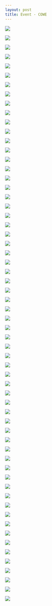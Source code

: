 ```yaml
---
layout: post
title: Event - COWE
---
```


<a href='https://photos.google.com/share/AF1QipNaQsMP-8Pg-rqGv2Ds1U_TepKheK8b6-7oi5ZIfKHV9_Idht7LYALorbvwCC-6jw?key=T2NkVEZJX2Z0S1M1VWtYczZqSm90ZW9XOUxVWWJn&source=ctrlq.org'><img src='https://lh3.googleusercontent.com/oVcOrPPzODN-oWzWfFi5rhCBhyHZW3tLRvLP2QG5eT9DT_DYqibeKsgOO1dMLaZP2SZJGtx7gD48-Eo_o2xh-4bdUfDGJt0j2GiqsEpt8KQNZ178g4qdl8Gnl74rc08tsnHmAg' /></a>

<a href='https://photos.google.com/share/AF1QipN2ZsgntW7gZqTY3O0M8p2_tIwe0w7iAj9E86z0eq_lW5VQ4A2HNegIfZeUaVs6QQ?key=cHNFUUlGcUhYWXhqM1pibE1YX0JobERkNjFYWUp3&source=ctrlq.org'><img src='https://lh3.googleusercontent.com/C7aWlu52KyOENmbGQycZ35Z_rdEOvQRm0SjsMNb7mDSVpmaRiAKZPihgHi95br2sNe0lc5Zhyf0sq2-laRun3aT3O2gVC2PMIOcaBJNEHKMbcEzASYYkfIeW06KS3bGctmiQRg' /></a>

<a href='https://photos.google.com/share/AF1QipPa_TiqfudAv1pSPPpvzgYGvpF0NucYd10E6z2KKwFdpP9o99T5V3tY1c309Z_ioQ?key=RXRsWmcxR0M4QWllNzN0ZWttM1J5ejZaRDVrX1JR&source=ctrlq.org'><img src='https://lh3.googleusercontent.com/Q5174aIl6_kQdrlLd4MOD2FJDJo1gaF6xpuwpoaDVLPX6VoIsQG8kiy-8dbV26RcqRVyNaauuPIaxEKv4WNcwzX_V6ZZ0Va7AgjxSSLs_T1JWWJ4MRvvQZnWXdowIPR_jsj41Q' /></a>

<a href='https://photos.google.com/share/AF1QipPiZKbGxk6XuOpmCN-Q5N5y_jQR3oVlzksf_lyt1G--dTrSERam2ssYUHikb-du-Q?key=ZVNXTmlfckJWUVRKZ09FU2tjdWhfdVJHazdkNnBR&source=ctrlq.org'><img src='https://lh3.googleusercontent.com/7uZ5Dg1y9LRKE9YJs_vhVYQGtMKENYsDLu0v7USp-T22RptfKmwakt1m3Wh9D0yHUVtDHsnIPX4uukvjmUm31CmlGUrm7DYjxgGwrNQHFQKKGYQBLaaaeC6wKjQOdvIYXo29YQ' /></a>

<a href='https://photos.google.com/share/AF1QipMX7PGMNQxd8sR59kgu1_uz8X7iTy0jujGHsGx1XAtfBR8jFUmgGABQaqUWA48fSg?key=SzNLTnVxTE8xUDZnUWZsbEdHbXZfMzE5RndvaUFn&source=ctrlq.org'><img src='https://lh3.googleusercontent.com/4xPCzRMlNCL_KxVa8N74ur_HD6-AOlLws850uVUPr4bKSTJJC1u_IAjMxdjOJIWJrQiFIOi7zyBjfld2FnExPPNvbU4Lu1xCPMrZLUHYF_xY7IQVoJgWKZIFXgX6Z6J4XZPCGg' /></a>

<a href='https://photos.google.com/share/AF1QipO4yMPvIDR3-tHhn60V5gqEYBi0PsOqWZ8ElKhDWpwrRRzcmiQpiykdv0urgppzKQ?key=WWU2ZFZ0RE1HWE9sNUExY3pSWHFtSjI1a3NlUXRR&source=ctrlq.org'><img src='https://lh3.googleusercontent.com/UBCVCJ7IFmHvOQZ8MUV8X3pA5DhnqKn3JyJzMQctmAV4pYSNmzCJAvzGseuhuvnywuM6Nj-n6EJ_UJi2JikKXlQDgUy3zP8syZHjcibD8-iA9c4Qe4JlrduP_24UeiRoxCs2Uw' /></a>

<a href='https://photos.google.com/share/AF1QipNC-zU20Bt2TNrXviEENyGe9o9Ydg0M4a05yT0MTfarxuzR1YmNg4tjKcB42AfdHg?key=ZzhjRl91aE1Tc2V2WFRIMVJFbDRrcG93WG0xZTZB&source=ctrlq.org'><img src='https://lh3.googleusercontent.com/xZi8pDr_5E_gZPdJPwbhlFH-VAFHnHXDv5CpnflJKpAsT0jIPM_6CiUsL--_mGV_bWasprhEFhqyY1g13iV_rDMPbIoecTGZ-BV3TLKfVfyxq4wSSssdQ1TeEo0LiK2VjmQ_mQ' /></a>

<a href='https://photos.google.com/share/AF1QipPfGfPvcWamlB1HOX9mVZoQcFlLyIshRMfxLi5I1iTDdAj8jKnipt6kkDM1ya7nOA?key=b0RnXzNOVUowQzZjNGZ2MFJHWE53NlU1bTloODZB&source=ctrlq.org'><img src='https://lh3.googleusercontent.com/G59T8EzrSkqjkYme-y3okY917FIJsqnBHTxY3a0cP7bWT0ir2U6UXR2nZbBv7DLG94xnnMPSoLGWPkvmwTXDe8MC8OH6BaduzG8-j1A9l9kA2OmPBG82fG74Ag24J0DLXZ6HJA' /></a>

<a href='https://photos.google.com/share/AF1QipPZT65oRLeD9cyWxboROnVUc3UeBC9P2kp3-Pq1ndJ-_Vw49Ox0LsrDf7BfJqlY1w?key=SU52aVVGUm1VN3Z2aXdTakRKd3hxVE5EczluckRn&source=ctrlq.org'><img src='https://lh3.googleusercontent.com/77yMsFpdZEnwYeF8W4xM_JFX8kzr8vicAtuUErW1NPrsmBxA9-UEiWFKQCbJlnLQxW4wGcn75Av0AeKcdag8c3ZqhGELrs-tZXckHfbIBNZTJyLMLdfgHY5bgJA2_wIeZ5K78w' /></a>

<a href='https://photos.google.com/share/AF1QipPMAX9IKMVYW091B-b7pq39gGXmDIFrrftmIITHUCVU8Eh1QVPjvf4C_cA0LLjFVg?key=RlpSb3RycHlJNVBxR2J1Uld6RHhBX3hocGMxZEVR&source=ctrlq.org'><img src='https://lh3.googleusercontent.com/QNFWA3GNpKSvUsOIBVRt3CFM8Jfy5LHWFb6EGrCD10FCwGVILgjvK-gwc5nZm_Fxt6TivDgGwU3aRiRIa1lcQCuJ-Y6FukT4vIqfUhg_zlGTuhYJdff9O6k_v1eniVFqI5jKBw' /></a>

<a href='https://photos.google.com/share/AF1QipPHTPf1gWh4jaJNoM3-ndqBcp-5N2sIfK_x5ZbtkCgIb5yFMJTRgstRRFKuaJtAsg?key=bklZMWZFVUZjeUttd2xmTERwZENEbUQ4eHdMUkNB&source=ctrlq.org'><img src='https://lh3.googleusercontent.com/tt-VLYfnrgd97ks3s0P0HfVWKxF2Vo4ezMkhsrRDNEQAjemiOJ4DThOPfX1srIfFh4_NdFn61jenKqZUwDYa59NGLU-KVA0smUzVOAU_7HJLT12vyjedljU67owNM5skL4ffDw' /></a>

<a href='https://photos.google.com/share/AF1QipOPkrOWSaqkTXCfrXiaGrbDQI3UDcZ0ALRCm5XQl1p0-qyQ4HgkA2CzvP2jIDfNew?key=WGN0N1lJdUFDTVdUOXBiSE83RWhSTUZKbHJmVHNR&source=ctrlq.org'><img src='https://lh3.googleusercontent.com/IvtuFByzk7dMwnxWhMsn3V-AbepSb8-rFLMu1b7aUeQMLsRuE5p6zXDtI_BIQkS5E2jZCCzV0IiYu0hEWUOjXFFtFURh1EwPSAsB0Xn_5pGdWAD0K3bSNBmdntHvo8qDMFaDdQ' /></a>

<a href='https://photos.google.com/share/AF1QipOCG8MoKstbBB7G_BFis5B5qSa5tVIFxe5kcVpmAfIpUPMiQRk3Qx9Q80QCuq_ncQ?key=cVN0dDVnQ1Iydm84akEwOWJ4Zkd4NmJmeXhsRHlB&source=ctrlq.org'><img src='https://lh3.googleusercontent.com/CtaEP43jduZP6lCc53DAJpXurTPmOaTh2AXuo4t7OnFhT1V8tDzkp3Z6YR0aHVEg6wp4M6rfj5DyBUpXodCpFoWyE5BIkqIVoBEoBqCkProk_EuZF-8xh1rn7CB1BSCzbylPzg' /></a>

<a href='https://photos.google.com/share/AF1QipMTBm8c5byoQIbcLk7efaQt6lZG_MShj77tckKZIWchmpMU1l4Xg1KIjZp1nivX-Q?key=ekUxYVk2Nk5LVWFGVHR2STNCbzRxZldISGxNRHRR&source=ctrlq.org'><img src='https://lh3.googleusercontent.com/9Nul6rlBpzHm2F4BVg5p0b2wqAckxm8-5ajD7qyx2pD-do8e6VLOoUTNLFwWQZWExDwE1FpMXS_aqQl3QZPivJtnM0rD4ynVN7iHchTohFiOZlkjwxqe0ZjIIOPm1xQLeQagIA' /></a>

<a href='https://photos.google.com/share/AF1QipOJXx5Jk_FlnZrxtTAN0A7UyekKrd7EHE8WzZHkjKezhi_OptW286OY-oQDXE3KrA?key=VVV1RzVXSEpkOHF1cVlWa0NrZjRadWpldEdLSTV3&source=ctrlq.org'><img src='https://lh3.googleusercontent.com/EgQfK4rNe3U7n7PwtCVDKIGPN8QBRfuzrkRj6zL6abemlzFqk8OJSBFIOmkjh5M1bOEDM9sxSBFpRk99HkavKI0UxGlCEEAR0ad0VMt45Sg2hWmeFrryXkCn7g48DBo0tt1jwQ' /></a>

<a href='https://photos.google.com/share/AF1QipNLtu3slIZUBsmXDmNlxvIGOEJ0ib2om6R8ceYcy9twDU-DcD-IHej8RRlWrohTag?key=SmJSSXlid0JLajF3bVdzUUFSODM1ZXBEZDhuYkdB&source=ctrlq.org'><img src='https://lh3.googleusercontent.com/gKyzSq5PxGGxuUuaedD2BcTqwdsTktXBeoDlEiCGHJWH0sCDxLNg0FKvhmkb8YQITlXLDeGTE04i5MNUzeQl-9WvsfPJP5cjqKRWld4eBOkZq5ZMibIiKOSkR4FfeiaOtfKbRw' /></a>

<a href='https://photos.google.com/share/AF1QipOgBnq9JqtLjO4e95BrN5hqNPjEo1NWlEkzgNtRW-ww05jcha6U2T40otU21PQxNQ?key=elloTm16cU5vVmJVcktYWk5PdklGUTgtUFQzUXJn&source=ctrlq.org'><img src='https://lh3.googleusercontent.com/pEW5u4C5zeduoSr7I_DBg0dnClgSNciz3rHzLAjdK2Gr0pNKJzyrNakCFZWFWqtVFLDLaNgk56trNzXWC03sAytDZGS1TqQqR-I0rqEEpmf3MXDv6zVavQyWt4yj2T_d3KHu7Q' /></a>

<a href='https://photos.google.com/share/AF1QipNGYmah6asKgoEEcSNRcaZHirJeHy-MCR7Rum_g1IJks3G_4xn502MMzBYfpbFZww?key=RVBwTXc3MG9ya2J1YmhfUXBsSUljVE1MWGJuTjJR&source=ctrlq.org'><img src='https://lh3.googleusercontent.com/UQKKMwFyvCSQe-iIQE6xUJeJF6p0CfNLP0zlAumSNOc6dn_dBQKXKThaHkXb2r6m_d5HWMdFRn35OoGTuK6d74MkkroZtkFBOhBvgCcf1QmYG6zCMfr2ZD56_kafObtbGOG-PA' /></a>

<a href='https://photos.google.com/share/AF1QipPdBUIY5lxsOVNtdGzD5AQfv4puQuvyk2OnI6svLCD_bakaqWMI0sGQeGOCO1u5Cg?key=d050bG9oci1UT2xXSm9QZjNqUWo2OUxGTWp4Z0ZB&source=ctrlq.org'><img src='https://lh3.googleusercontent.com/coL_-1gYev1cv7NuWPVTf-_biqkvchAM5Z76bJ9BbmZFtr9zF3Rr-5I7T6EXTCicNXvQYtPHHCu6OCr3-qkNtkW_RU2PTZXGRNyAnPgjxOefzQlXznLvHpqmW1LKgk9onYAdtA' /></a>

<a href='https://photos.google.com/share/AF1QipNgs25UDBYC77dv88YZCOBCDpOBzgPwh0Od5S3kU5YwD-iFTsoqUbMzXP_oYZIf7A?key=VmxZWC05TFJ0Ul9GS3lacThwbkYwU0R0LXF0MTFB&source=ctrlq.org'><img src='https://lh3.googleusercontent.com/QrITIRDQ_byx7Lw2krHr17wcrJM8S6n2MT50ncPLz9L3_KeCdLdvL0jBm-_6fzJHvN8nFJsIQZlX2nz_qujMn8eUuzeWuaFjF7-JWijsYg56gdB_te9kiU3NJHxXUX7XiKqY1g' /></a>

<a href='https://photos.google.com/share/AF1QipNpfIieoTgqYqm4tFLXbxp2MkGydby6Calv3n26d-G_S9h9lT_1bH1kMYkL-zK6gQ?key=eTIyOTUtaGZWUXdfY3dQUW4zVHJfWTNIenI0NjNn&source=ctrlq.org'><img src='https://lh3.googleusercontent.com/WB4gMW4BNzR8VQ2fnQYtjziq4jvpzPq3KyK8J7bTxfZxDkLcXDWx1PxmX7VpA7iu7Jy7tQcF3XRB7KuCwcYNRj3_YDKX9vNA_CpxyZhNW68G4BcrSaVZYuIQZBUaN26Yh28aBg' /></a>

<a href='https://photos.google.com/share/AF1QipMit4XNbBARYPWLG8bu0o-e4WYFPhMV5ZQzW8OfxO__yJs2r1Z4mFtudpPR_9IkkQ?key=UHp5U0w2eW5SeHFNSWJUY2RRVHRRU0Q3YWJaMll3&source=ctrlq.org'><img src='https://lh3.googleusercontent.com/SD2RmsVru6w3LIqCvSX7EpIq1e7_j8expnMogW4viibgz9U29e0LoPLkY1eg5klZFSOwJsG4a6NUyxaUvwhL7GHLtNYByCNNwBGk4dWMDIFw44yOzrn66lcNV8Ucg4k4bo-LvA' /></a>

<a href='https://photos.google.com/share/AF1QipM6o5aDQ-BlAToBVTRYq-FJECVtmitOpTHmJjE8fCg72Q9aD6g34xm8fTg4YS8lLw?key=QlRtTVNFd2JTRVpucUZCdFptWFZlNklJcjFaNl93&source=ctrlq.org'><img src='https://lh3.googleusercontent.com/z0-A2hGX4ukWHNEhEvGInWBYlm2SVvdtSqk38ja20_PE_6zAOJPTeT-J6Ht7lBmUlSi68c3-88rCss2PLysCV7hhM5KGg7-ah0OknDB81nTvCITTKRKynsmcWzUEDJmOhMmp_A' /></a>

<a href='https://photos.google.com/share/AF1QipP7QDqPKoB1Kf9JwBXSDMQxx0a1yUusnLPekFjkM4qOPpbLXUQ6tcLoxnYyxRMEHg?key=SEtSWFBDdjV0M3FWV2dtcTB6SEtINTdEbWJxcmx3&source=ctrlq.org'><img src='https://lh3.googleusercontent.com/WzhAvFc2ZKlQcl9bPxl2eAx9RnbIxtg0g-NOpDp4Cc5jIdfoK_2uoWeYZ3jvd3wna_hy_2hWqoTmBVvdI9sTNyVxRm8_ZzLgryg2AdzW04EiDznwIZ2kmn7-Z9OUmE0qNCLbJg' /></a>

<a href='https://photos.google.com/share/AF1QipPbnxBOyTIF-6t4F9Ks9tO2k6XHLuydWhu1QMlEHPq7TAr5iDi0rkd6_hIpPaqxXg?key=V1pWc0E3SjJDcHNicDlrRTl5Yy0wMC1xRC00bXNR&source=ctrlq.org'><img src='https://lh3.googleusercontent.com/51elQ7F7diCAYl1oFOLDqvFw4_ZWPAhTVklWJWCm7ZmX5abMD3mocuukXmfBkaT6JZE3WkNp6YnVY4awcv4uAcqPwrJ0yo7bddZRaguIodzhslwCuKOo9BDvJi3NgefmBuhEDA' /></a>

<a href='https://photos.google.com/share/AF1QipM4PnyxPVJuL9ONVtIw79tApOVo230OLtxCn0cG3Q-6EG5JgJ6H7Nyi49oQQkJXRg?key=YjAtY1c4TUpSX0lCYTN4NWN2ZUs5cGY0Y2diWENB&source=ctrlq.org'><img src='https://lh3.googleusercontent.com/CrHmAK_8HvNU7D1Q36IfhWkTQj9k3lJV3z5CQraY3UGCs2QN2WUMfL3QcUMoT_Tx2kKpsTDYv7vm4PQdyuf_0gNLtPSW566uRnMhdtbfuKpYw2Vd2LdVx3LLHbqnKVTjeEN09Q' /></a>

<a href='https://photos.google.com/share/AF1QipM3YBJHy08vti7yjS7U_1kZyijyWdZChrNuxWhGNM0xYHAQQalCKU3kGMTkaPTxoA?key=UGJwNmYwS0hGU1AzdWlCdzdKRUZqZC0ycldQaGhn&source=ctrlq.org'><img src='https://lh3.googleusercontent.com/TwDIsvXoevx2IWYsI_8iJXWSk1d2_oyHZG5NMIttfjdUP3xa0D-_I3clQMGtKDxmGXBDWqGxGPEal1Nu8TI0A3utXr6042uqxv5mu5x_OWqtjjIH5Z6g8tykqzQD0Qi3a5frRw' /></a>

<a href='https://photos.google.com/share/AF1QipNOgXMVWA5fV-QrrRntfstjHhAUg51iheg_R3Bj_zug1q9TN3tm6MCs3-FHCNy4qA?key=QlBfN0M5cmVaUmJPb0lWVUlmT0hBOWg4cWtqNG9n&source=ctrlq.org'><img src='https://lh3.googleusercontent.com/DsU36q-mJpOXTpyk17bg7CqmDBfH_1nO9FYS9LZ9Qg9NjV1Imrl7geJTM3cDHp7zx63nQS68f0e9yZAm9fuwgggVohHtnitlDpDNH5BepPzK6W18rZZOWobFTe3KtWanqM7WDg' /></a>

<a href='https://photos.google.com/share/AF1QipMF3Afa3L1tPbAOtIIA8hBzvqs9wpOqWIaMvGm0IsqXGbONLKmGwh30h-3zUw3iBg?key=SHFhT1hKYlgzc1J5a3BWZUo0N3FyUFdpbG9DcW9B&source=ctrlq.org'><img src='https://lh3.googleusercontent.com/kowa0K0PznFwSY4sHe8lxluv0c8tdRPo35NaSr--ANPbBKQCqL5zIvPLiXBxmUIEab28qQEbZkaX7i9FYmeoe1vUUdKUyte53IiZu30CVSoxbXY5P_Cx5Q0UkOWQ2mGc4KSgEg' /></a>

<a href='https://photos.google.com/share/AF1QipMTwpvDY_8GbCFjm7mfLmDpR8_czHSespf2VBP_C1IBKiwO1Exmse6SZRCqDHjzrQ?key=UWFVOFY2ZFJGd3pNOFBJZTM4a3JoQlZpTHNraFJB&source=ctrlq.org'><img src='https://lh3.googleusercontent.com/fYmlGy1tPpzFoNzMdCsoVNhx6KHLxi-mWREeB24UBlisUMEVAOhA5Ra-EQ_mIVQniRVINN_96ExSHcDLRHBWP5qm-Y9eah_87feu7un0zMySr4W-IT1nT-eAhh8W3DzGG2hIQQ' /></a>

<a href='https://photos.google.com/share/AF1QipP8R5wT4kEbbfceQJGHq62A44Gu62XywW4916P5K_c5VQx3mHp12p6p8Zs3UhdQ1A?key=d0FzU3B6UW9ncXU4SW9QdmtkbFJtY0ZmeWVYOE53&source=ctrlq.org'><img src='https://lh3.googleusercontent.com/FSMAnh_rNEYSSHgP8Q8cOgDEgAp6n_2Kgcq4xOS58bZTDWj4zTptt0ri3Nmn6LbENhlUVgoABybHrZ-iKg2FK5K5UmieeNB5L0Y8Uasugy61kSrVNxkexGcRoL9MpESbSyfneQ' /></a>

<a href='https://photos.google.com/share/AF1QipPRLn4SP5_gIAejXFaK-dhQV1QumEh3uY00pwVDr8OO1Y1IYbTgJodEEuEGLPyvNA?key=aFJyblpIalMwS0hxREt0Q0VHR28yVDZlYUxTNFZR&source=ctrlq.org'><img src='https://lh3.googleusercontent.com/QxGVS8I6nds9TsycpEmR4-rQ5HwBFDr-zu5Cr1qQIrawVxh4ogx12bP_vJsftwBj8nNSUj7Dlq5DEG6sKh4xmeUweoaEOSnKXiATc9ztdWHbVqSaoYmrNuf1bi71ArU1Vh06Tg' /></a>

<a href='https://photos.google.com/share/AF1QipPtfvOttfTra43AN8eYoAjrGXK5fzaasnoBoof78vrF96j1B9OxehxPUSM5Hj8ZAg?key=X25Zc2ZpeFZNeFV3WXd5NWFrMnlxQlpNNEIyNTln&source=ctrlq.org'><img src='https://lh3.googleusercontent.com/H2w1oQ8B6-Ldt1uazXyF2Rxa8UrvnpzadeYnMGUdJqcvR0CsCqlSjIXqiZX8r1CVTZlCmQAKxK9V0iXMQMFwS1wANRpQCCl7mgCdkcnGO9tYvE6szZ9grce3Nfn891IUWf36vw' /></a>

<a href='https://photos.google.com/share/AF1QipMo-NbeBMEX5Q0lppNK_u7e1gV2Obvv6FTqLKFVY5zYOUWbE3SASjtAQAlhAGh0mw?key=TF92Y0tHZk0ydFNHdDBJWl8tQTRWcmI4MEIyX1dn&source=ctrlq.org'><img src='https://lh3.googleusercontent.com/KNQJ7hzJmazc0qt3m9ueXsy6sW6hThfyJz2NcR0ytO3n7ro_Ocjx9HP_9Qcf4buY3G_u6HdzZmlgmCvI1Ng0kK7qgLOPrD57PZBhkg3jJBFFVf9kSIigZJy8BB58_CiycrcJmw' /></a>

<a href='https://photos.google.com/share/AF1QipMkinVT50k1dq8HtGVxr6o5nSbYezy_1ZEnwKo2LAOLHWLSvysKeCuSjTkxOhBB5w?key=TUd1cWE1Q1E4ZThSNjZWY2V5M0Q2RVA4S1Q2OFNB&source=ctrlq.org'><img src='https://lh3.googleusercontent.com/tIGwWOLLuQU_ZOkqfku5CP1AZ0wj20CqlGdSskng5SnJpW6DtFRbZTByb42YvNjtb_xm_RBGMU7dCIwbsIjvcPiN0VAOxF4ta_9IkVRPOETV8VtmM9RakYn1IUU9aS4emuJYzw' /></a>

<a href='https://photos.google.com/share/AF1QipOkNqdV2DGx7uBJkbIOlrgsa5vuOxlix9oU4jaOr0B853ZNDu5HTUbDKvnBA7_SzQ?key=LW5MMWpJdmVMS2s5WDRpMVNnclRPaEVqNHNBYWp3&source=ctrlq.org'><img src='https://lh3.googleusercontent.com/r4xMdInYJfXwGRcBSGP-fZSCTM6ulecMRCUnD99czDNT3n_qCumMYjT75ZwjRxe-hHy8ZHX9cyHIb5MjP0inlMOpQph4BPVRWU1wmXFww8WQALCvKNtOKUqh4cnpuzwmRGJJtA' /></a>

<a href='https://photos.google.com/share/AF1QipO4MTvlM0ZbDXsnnLfM0uNIXoPyxWxEvktGKQ5RFrd89gY2fyFCByPNHQJqApVFjA?key=cVhQekkySm5tMXVxNUxfRXFLeFVvNU9ZTEZkVTFR&source=ctrlq.org'><img src='https://lh3.googleusercontent.com/fr9-v3LMBvjn0zawH7CTRuiS0ev2oFs1T_sTamrkdhqgEs2BINwUAoXdLVSlXgo95JQdsbM80DZNf8i5abas-ryELNGCSQlnyhY_N2JL7n9nCpqSRdu62luXfcRLYJdVzj9jiQ' /></a>

<a href='https://photos.google.com/share/AF1QipO_fw0ljRrYudWUpIDYIzQFdJsIf5FVqqkUYPq7En0yDCpUWLn774OPO8kIyZJU6g?key=b3F3YlhzV3Z3TlpKdk1aOVBacWpvR0NmLVB3MGR3&source=ctrlq.org'><img src='https://lh3.googleusercontent.com/yUxejqas-OZ2Oq6OHTvfZaRt9XS5Wp_w35P5QXaZNnPIMQOg9gnSDFxkUFrhxVfj4JB7dQAS3ms2tUkICfVcf24uGjVc1f7POAuPi4BOPABfmq689eauMmZvLYTFaoWb_R6idg' /></a>

<a href='https://photos.google.com/share/AF1QipND3trOiPgcrKi6G5L7-GMO4RU4dm7XmPS4nDNwW5MkSa9bRMFqPNlUIpZyHUvc1Q?key=Q0ZualJpNW5aQzdZQ3pTOVZRTjN4alRuX2RTLWJB&source=ctrlq.org'><img src='https://lh3.googleusercontent.com/OZ0A60YupyKp6Z3sojvOUbUvE7vUObrxlom2hZcL3Y-dwY_OewieCPxI153uD9GLsaQPYLhtf9owzQf2fE8-HFuZrNm5Q1rTTDQU7oOYODwwarl64nRm8N2TK_5ZaCLSkuPHzA' /></a>

<a href='https://photos.google.com/share/AF1QipP9GsMUguF22uFB7ULYTO0ca1PlAtiVQ9WCN9FAfo6fUEu6YU2UnOr3RyA-zXBFGQ?key=MW5HbC1VYVg5QXlrS0RqMnAtMjBiN3Q5Rk9LclRR&source=ctrlq.org'><img src='https://lh3.googleusercontent.com/83mYLr-O6rSsbJjNfg2uCIZ0Y-0y79QfEMelyS3IsMhs47xOMae1_qHtsLIjCvkWxc4HYC5SPaJ22eNTjzWKDYfwNTrw5aWs5eMvML7l3AsPxPdOA3tF6Xltd7xNEpTFLfwWqQ' /></a>

<a href='https://photos.google.com/share/AF1QipMulPPnl4RKmHOLtqDgp4jJ9tha9joUnZjr0VYEKtkhSMtsZEHUHH1awDliYMG1gA?key=VkwwQ1NDRzdyMC1OU19fdElBM2pqSzJBR21jbFNB&source=ctrlq.org'><img src='https://lh3.googleusercontent.com/JbecE-tucShUkDGNSH4G_xmuWdqnzm-DUZ1UsaSiIeSBJgpE-QlB8bMk6Wf_x_Ix5gKfXgKfd2t1uuOZT8KhIWncKt5wIpYsAbogw7og6mDI1dxKs8bZ2IKL8PiUWMR7g2Hf7g' /></a>

<a href='https://photos.google.com/share/AF1QipOLzojvYAIXuxouFrQQHFb4FJbC6yhcoQAXBtYnEBLeCn6NvQ09zTbWGcofVncRWg?key=T3lIY2hrS0NVZFFQSnljSmdXQWNZc0RtNTRhRXZn&source=ctrlq.org'><img src='https://lh3.googleusercontent.com/9Dp0-sk0zyWFwpyq8MY9G4aT5OBSKZwbRp8Gr0Tzj9FCRZghYh1exfmle4wwF82BuuzL9-nYm0BsI21bPXhIWnJCgIKTYGpymV_eoM0ObJNirwC4SvH3TUGCTz0KPf_Q7SARIg' /></a>

<a href='https://photos.google.com/share/AF1QipPh7UyFpHY1qUHHUevHv2zn5ncnB1CFBoAQacZaJAA8t3eWx4RMfB3mHZZpm5Zr7w?key=ZjcxV1JmcFdkQmtMUmFuRVBhbEQwQU5maFBmc05R&source=ctrlq.org'><img src='https://lh3.googleusercontent.com/MUfpS2vFK805rFfZWQ_OIqP-SdPEvwLnPoD4Cm_fnLcQfm85U-ZVycdF1JC89fbKlGiUns6k3H7_MO36URkpeqIt9U2dwIpHHZB7lVx1uCvk9zsS2s0ash6qp5u9nlVFEbKq2w' /></a>

<a href='https://photos.google.com/share/AF1QipMYDSjMtZliJxRJ3o0RSzmx8pH_SQqfuAvZHPIRLsPpIm5wsDJJnGpK5XtPPaCAQw?key=OC1wRjRfWUpmLTJuY3d3RkdQLUpqSEJucHNPN3ZB&source=ctrlq.org'><img src='https://lh3.googleusercontent.com/dsAufOTQ-0f54gr-BPtFbShLMKPLOTyIsx2f8ArUxFyeTg1PixoIAY6TPyOS2AXOEP6a3_jBrtbWExluSjZmDNlvAO6ffJILs_FswF_RBP3RJASMMesonb3P9rRReo7spJsGkQ' /></a>

<a href='https://photos.google.com/share/AF1QipPIpNcq8hgPCXNjUAhGv6zhjYtV7vMsCh_O1T5GEjQ_4Y8s26KUjrJ_x5KPKSoaEA?key=cndQa1htSWU1ZURHVGN2dFQ5UGhsMUtmbWxlbVBB&source=ctrlq.org'><img src='https://lh3.googleusercontent.com/g8cTTo7KhQqmuI9TtWo-AOnPpgFxam1pgTILwVoXAn99XuKoI6Ni5SEFsxNUcX__LnvMtdnbv9C8cOhprGGR1A4sSxgtmslmKZp5q6NHyh5oa4vn7OPl_C0OzAYJUmkD1FXKHA' /></a>

<a href='https://photos.google.com/share/AF1QipNVmkOab1nbOxbi79COYQ2gnfX9sydCRjmS--Tv3odE3QfZlRNcUkz3EcVX9LFNEQ?key=dUcxdjVFaUpBck5CSDI5T1NKMWxvbU5ibUliMWtB&source=ctrlq.org'><img src='https://lh3.googleusercontent.com/qJFbnhf5pntLjj5Liec9GHwwztGJwJNugbewjf-jNwgGXODVZAEJdKpwLV7zwy2I-EClm6rPV4YrDmxAqorAYTdxEioiiycm9mYEZfgA0zpOggDimAL_JMocCF7G2xOMFEvovg' /></a>

<a href='https://photos.google.com/share/AF1QipP_xSLtC0Agr9HzNYXhbaB0TiB1Hbec08yLsZyN_IaastoyhkEO5d513zRrnd-dGg?key=LTUzTDB2bUpWbWdSU29FNHlzeGw5Z05pcWhHcFNn&source=ctrlq.org'><img src='https://lh3.googleusercontent.com/8rp2ZV0DuEBesE39Pdil15Ajc-hau2fE9UvsAAp4xzMV8Gr9-1Xqi37jEtjfU5DheadbmV0R3SYUw0txV-HrwikRDmBetSxlxZQESt2g3zTKQl-HzYq9s0FKflluaHm34qk96A' /></a>

<a href='https://photos.google.com/share/AF1QipNovpYNSdhXEspRIj4EiQIGum6geAX3eWuk38h1-L5_-kSSKWJ9mcPFRiomuefBlw?key=YXRVSEwxaHc1UmxQYUxTS21rRGNtdnE4MWlkSDJB&source=ctrlq.org'><img src='https://lh3.googleusercontent.com/0Vo3FrRa4nsftKNXjErFOdCqiJTt_ramHZqFTK5bmUuG0BmH4yRmkWcZbKmgHaLQofb2LuAKbRP5fnRpIpouLITyAG62rmhnjo_Ln2ml8ha8kIKmByG7G4qgQb9eFE0ZZxVRjw' /></a>

<a href='https://photos.google.com/share/AF1QipPI8hN2JtnSFnxnWG5S3UaKMcLPJos-sjIFfeADitaUnTUZrfDYjudZiYYFBQaAxQ?key=bTRpTmdzV2JWUUFJdmZ5TkVrWVlERm9FN3FObUlR&source=ctrlq.org'><img src='https://lh3.googleusercontent.com/dv7qoX6cPz2sJygpymDebgs_PFptzWPJwk8Ee8kCBNJbI_g9UvV7lf_qDyhBHOxIF6qIQLj5ClP0SlAeh4U2PWdHQUO-LJ3eznK-xTTRGSAlU3CBBUgIf25lC1HiH54dTOhBXA' /></a>

<a href='https://photos.google.com/share/AF1QipMZPp65Daoi7Xo4DGy0zkYCvxbCNPAYUgu05Wi98RN6LoTxAjJCzPuj8I11ubk2ww?key=QUZWLVZtUlJOa1kyY25SOEsyVW9ZRl9NOWpQTzNB&source=ctrlq.org'><img src='https://lh3.googleusercontent.com/zA9qY3s6Mx4UzQjrtKUNjU7H_YUF_wZud0ZfRnr4FCoP4gukAoiZ8lcd6st3BkpKAFiPNjhFeY3kG5deMEfnnPJcIBPCFOQ6FgWJGNHW64yvVwG_gRlO9guzbWg3vQIRf3IxCA' /></a>

<a href='https://photos.google.com/share/AF1QipM7sGyTzY0VhfzVplGoBAIIH-GJnp8OVroWnHD8PvMAIhi4t2p26aRN3jvAmeYaCg?key=NVI5TmdHRU00OTZjcHdESWIwUTA5SmpMdkNDbFF3&source=ctrlq.org'><img src='https://lh3.googleusercontent.com/DBI8uCqR1XgKCZkN7EeKDqGWSW0hPcy3nkzFkeaJwYbYl1L0NQGKUBdwvOJIJ90appYDExSaXcuT9R9rN1hvIdsVCRUqtvcdozwCaRw86o5qxhcjdITjlWCEdanMmIF351sexw' /></a>

<a href='https://photos.google.com/share/AF1QipPCX-0-8HqcuZPTeWZMhZoquT_dup7lLqm-_P3jWBGG2EUPh6PocVqPLi-4pK02Fw?key=R2xucnNUSUdjNDRwRlZMUnMtbTdLZEJZM0pZbElR&source=ctrlq.org'><img src='https://lh3.googleusercontent.com/jEkDV-GLFjoRA465_yuy9MzdP0Rs5CK4jv6kE5P0uB8XuaWgWNP8_XlRehTyn6Tz3fsgLOE0JFqVsVDc_eFkEmvmaieDdm8CPDqw2nINV4v6PQEi_ePxODoRt-VdNNQqATqAAA' /></a>

<a href='https://photos.google.com/share/AF1QipNhiBZrDk890ZS7rRA1qlXCYx_CVmzZRTfnyD0PMCJnt0fZShQou6m8pS2xAv2XoA?key=UjBTOHpBRHk3VVJpZHJjZWtZVHBuS1JZZENMMEVR&source=ctrlq.org'><img src='https://lh3.googleusercontent.com/1kFEs0EcuNkD5ZftSK4Bi2ZQMgxJgC7dMkMIwo9g8L43H5NACtatB0YraFWf1FPVIqmAvEHfHJ86tvZQw914Mf1nl0GlgC3BtE5waIWOgqMRHlWyDRLAG0WmYvrSaqGgkOa02w' /></a>

<a href='https://photos.google.com/share/AF1QipPCrW7fUuia-NqOOh2uzkUleo0gXt0tFJl3JEBkQqhkoKty250WxTCGQ1AB3zAo-Q?key=ZUFIT1o3OFNCX3E5TWZpSnphSUU1N0JSVjBRRlFB&source=ctrlq.org'><img src='https://lh3.googleusercontent.com/pUGxtIYvpbmXu0GbEQqEsDrGPod3TTytG7h8HAMsv8QBDL1usywY_l01N37Cz0nCnAJjnvxywSsIC47Vju1JYd93g_3119XZvvsCGG5l3TQI_04SUQa3pYnYaw0x0QItarfXLw' /></a>

<a href='https://photos.google.com/share/AF1QipPI8cAB4Dt-cONiq-rGwuMLygenFp99IkU1Bn5bHuvlZOLzdkj5Rw8eyClsBFpa0Q?key=dWxjeGdpbmRwcHRyZFRmRDUzQW1NQXVqdUlYYnRR&source=ctrlq.org'><img src='https://lh3.googleusercontent.com/BUTDVLWx3KhnDnH_NeRdKfxUJJwT1SHEACD3yLEAroYCf6n1TiLbGn0bBIMz8D2Tlo7LhyBhcNRthGnvQYqf7lO6qQY5ICVULVn7AFvgjwx_ZWc3ftmSRLu6x75Ru8fXE9m89A' /></a>

<a href='https://photos.google.com/share/AF1QipMwuYvsK-2Ae_J_0nw8DoGrVKyhtWFW7H1_MLQfFt3v-NxXK5TY-mKBYUNPZip0Dg?key=bGdQV2I2amJMUGJXTkdQUjU3ems5V3JGanhQa253&source=ctrlq.org'><img src='https://lh3.googleusercontent.com/winoJmHEXun4cgMwk3D12mz006XAGsi85GwqJ8tCGvul14-rxELM0j-eukTGdnluIFP3lTIgMj7zXNf0Zkh8w_LEYuBt6fK4-E-oKrvt2TwLV493N6wNv-RN3J9NRs48GAPlZw' /></a>

<a href='https://photos.google.com/share/AF1QipNz_1k9MD6q3YtDLnl0gIkqkNICwQLQlKHzfxAiHFoywCa8Yz_8a5af316CdhxsUQ?key=dl9xOGxqbVFLX1RiV1J6eTB0S0k5MHJSU2loS1ln&source=ctrlq.org'><img src='https://lh3.googleusercontent.com/1dqD3KxQGhYF6ug2gamYcjIO0ZAWytNxiOF06wWBshsBwNzOBuE7VAxVK4rm6bOjmKXNJSLrcfbeE5FAZiIbby4JSepgcXpLiJwIIFmbpZ2Fe3Ms6qy4c6DX7Cg0a9HaG4m7Kw' /></a>

<a href='https://photos.google.com/share/AF1QipNniC6Qm9Y7jXB7P1HxTNyjtdiVq4213qF7FTPTqV6T6uhj3YqxQzCJB5dTD-z70Q?key=OWdNLUZjNWdJbE9BM2Y5dFVmcEpaaGo0a0ltaVNB&source=ctrlq.org'><img src='https://lh3.googleusercontent.com/LUoWPxIKY3GpnVe8OXWZiuEdDo5A31w8eB3NzwDvtjwbD4witDIhbZ8l_4iH8WQ00bc_RHc9rvfrVhq_wGn0PVm42e9Ipe4Anom98YhphjUEnSNnRpADPyENujJY_8WiXWoDDA' /></a>

<a href='https://photos.google.com/share/AF1QipOB-w-Am2J4wT0e1b_Ks3P1CzsqID19d3nOgXD4313DpnUGYZtonDZ41Fx7DvZbOA?key=bGlZUmc3X01jT1FsV0ZuTEIzQVhjbVQ0NmtzQzZR&source=ctrlq.org'><img src='https://lh3.googleusercontent.com/eC_Q9Eg1_kIsqC74fMtmDN4n4W8U9a1T1W7w_OREkrXKuuwlCoTPzmqIzE34Y4m6VG602_bXh1UeZKMe695EAzS9Opo4R9UR6RvddgMOUuqG9vo6sxgiUguyYTaKC2dlFGwgIQ' /></a>

<a href='https://photos.google.com/share/AF1QipOB-w-Am2J4wT0e1b_Ks3P1CzsqID19d3nOgXD4313DpnUGYZtonDZ41Fx7DvZbOA?key=bGlZUmc3X01jT1FsV0ZuTEIzQVhjbVQ0NmtzQzZR&source=ctrlq.org'><img src='https://lh3.googleusercontent.com/eC_Q9Eg1_kIsqC74fMtmDN4n4W8U9a1T1W7w_OREkrXKuuwlCoTPzmqIzE34Y4m6VG602_bXh1UeZKMe695EAzS9Opo4R9UR6RvddgMOUuqG9vo6sxgiUguyYTaKC2dlFGwgIQ' /></a>

<a href='https://photos.google.com/share/AF1QipOLfaafQ2ybyv9FyrKQcp-8v9fmjzzjHR-SmmqLkf1AiefJuh1KRjUxtgr_-_GAwQ?key=cnMwOTJROVBFNDRFazlNTHhtZE1hLW5ZcGxBODN3&source=ctrlq.org'><img src='https://lh3.googleusercontent.com/4M8VKNnsLGLixCgMF8vrqCaCcI1xeOrjytNJVPeWzPJyxz8KAOaDmtZmtaojwlN4esDj4AMD8Cdb78mcaYj4jPwlrCuELdTOHDRTD21UgefP2g3bGGf6Zy3Eip8zZr45xtYTSA' /></a>

<a href='https://photos.google.com/share/AF1QipPKFHNqqWtZBphNPK913PSULK4yoZMIawNPjQP2u3sCYQF2hEb75_OfQuQwcmRd4A?key=MkhReXdQZEFSYmJuT045X2kzWVdjdy1LNHEtZXF3&source=ctrlq.org'><img src='https://lh3.googleusercontent.com/iEIgP6GiBumA_2pR1VKAVEQEHsgJK2vO7AT9PCJSedT644bg4uvB7CtO0IzJgZUA-u-It0M-2ZLSWJdXGnvn2ALpb3SN85u0V4_k8Y2EaEDkpYpRffAs_jCTHkKtzWu9VV_wjA' /></a>


